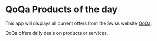 # QoQa Products of the day

This app will displays all current offers from the Swiss website [QoQa](www.qoqa.ch).

QoQa offers daily deals on products or services.
